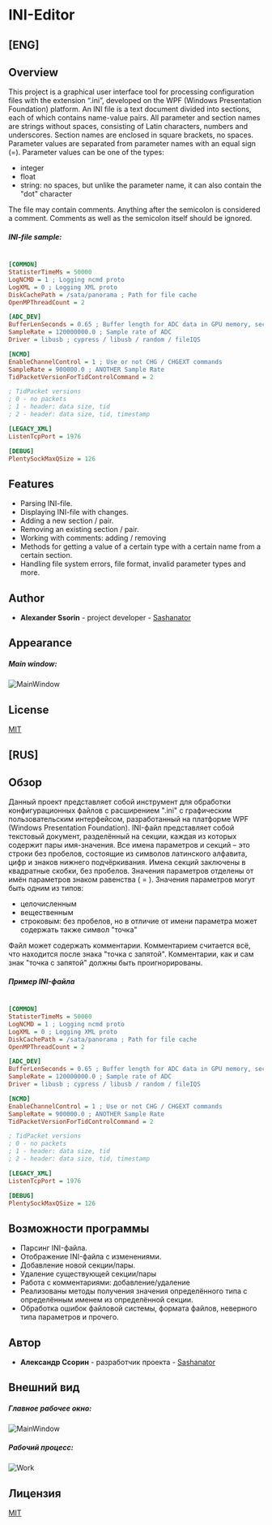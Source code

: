 # INI-Editor

## [ENG]
## Overview
This project is a graphical user interface tool for processing configuration files with the extension “.ini”, developed on the WPF (Windows Presentation Foundation) platform.
An INI file is a text document divided into sections, each of which contains name-value pairs.
All parameter and section names are strings without spaces, consisting of Latin characters, numbers and underscores. Section names are enclosed in square brackets, no spaces. Parameter values ​​are separated from parameter names with an equal sign (=).
Parameter values can be one of the types:
- integer
- float
- string: no spaces, but unlike the parameter name, it can also contain the "dot" character

The file may contain comments. Anything after the semicolon is considered a comment. Comments as well as the semicolon itself should be ignored.

##### INI-file sample:
#
```INI
[COMMON]
StatisterTimeMs = 50000
LogNCMD = 1 ; Logging ncmd proto
LogXML = 0 ; Logging XML proto
DiskCachePath = /sata/panorama ; Path for file cache
OpenMPThreadCount = 2

[ADC_DEV]
BufferLenSeconds = 0.65 ; Buffer length for ADC data in GPU memory, seconds
SampleRate = 120000000.0 ; Sample rate of ADC
Driver = libusb ; cypress / libusb / random / fileIQS

[NCMD]
EnableChannelControl = 1 ; Use or not CHG / CHGEXT commands
SampleRate = 900000.0 ; ANOTHER Sample Rate
TidPacketVersionForTidControlCommand = 2

; TidPacket versions
; 0 - no packets
; 1 - header: data size, tid
; 2 - header: data size, tid, timestamp

[LEGACY_XML]
ListenTcpPort = 1976

[DEBUG]
PlentySockMaxQSize = 126
```

## Features

- Parsing INI-file.
- Displaying INI-file with changes.
- Adding a new section / pair.
- Removing an existing section / pair.
- Working with comments: adding / removing
- Methods for getting a value of a certain type with a certain name from a certain section.
- Handling file system errors, file format, invalid parameter types and more.

## Author
- **Alexander Ssorin** - project developer - [Sashanator](github.com/Sashanator)

## Appearance
##### Main window:
![MainWindow](https://i.ibb.co/J33mB3V/2021-04-24-16-16-12.png)

## License
[MIT](https://choosealicense.com/licenses/mit/)

## [RUS]
## Обзор

Данный проект представляет собой инструмент для обработки конфигурационных файлов с расширением ".ini" с графическим пользовательским интерфейсом, разработанный на платформе WPF (Windows Presentation Foundation). 
INI-файл представляет собой текстовый документ, разделённый на секции, каждая из которых содержит пары имя-значения.
Все имена параметров и секций – это строки без пробелов, состоящие из символов латинского алфавита, цифр и знаков нижнего подчёркивания. Имена секций заключены в квадратные скобки, без пробелов. Значения параметров отделены от имён параметров знаком равенства ( = ).
Значения параметров могут быть одним из типов:
- целочисленным
- вещественным
- строковым: без пробелов, но в отличие от имени параметра может содержать также символ "точка"

Файл может содержать комментарии. Комментарием считается всё, что находится после знака "точка с запятой". Комментарии, как и сам знак "точка с запятой" должны быть проигнорированы.

##### Пример INI-файла
#
```INI
[COMMON]
StatisterTimeMs = 50000
LogNCMD = 1 ; Logging ncmd proto
LogXML = 0 ; Logging XML proto
DiskCachePath = /sata/panorama ; Path for file cache
OpenMPThreadCount = 2

[ADC_DEV]
BufferLenSeconds = 0.65 ; Buffer length for ADC data in GPU memory, seconds
SampleRate = 120000000.0 ; Sample rate of ADC
Driver = libusb ; cypress / libusb / random / fileIQS

[NCMD]
EnableChannelControl = 1 ; Use or not CHG / CHGEXT commands
SampleRate = 900000.0 ; ANOTHER Sample Rate
TidPacketVersionForTidControlCommand = 2

; TidPacket versions
; 0 - no packets
; 1 - header: data size, tid
; 2 - header: data size, tid, timestamp

[LEGACY_XML]
ListenTcpPort = 1976

[DEBUG]
PlentySockMaxQSize = 126
```

## Возможности программы

- Парсинг INI-файла.
- Отображение INI-файла с изменениями.
- Добавление новой секции/пары.
- Удаление существующей секции/пары
- Работа с комментариями: добавление/удаление
- Реализованы методы получения значения определённого типа с определённым именем из определённой секции.
- Обработка ошибок файловой системы, формата файлов, неверного типа параметров и прочего.

## Автор
- **Александр Ссорин** - разработчик проекта - [Sashanator](github.com/Sashanator)

## Внешний вид
##### Главное рабочее окно:
![MainWindow](https://i.ibb.co/J33mB3V/2021-04-24-16-16-12.png)

##### Рабочий процесс:
![Work](https://www.kapwing.com/videos/608424a2e904aa01222aebf0)

## Лицензия
[MIT](https://choosealicense.com/licenses/mit/)
